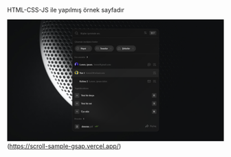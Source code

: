 HTML-CSS-JS ile yapılmış örnek sayfadır

![Screenshot](./ss1.png)(https://scroll-sample-gsap.vercel.app/)